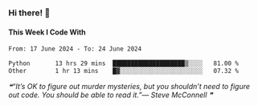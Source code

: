### Hi there! 👋

#### This Week I Code With
<!--START_SECTION:waka-->

```txt
From: 17 June 2024 - To: 24 June 2024

Python       13 hrs 29 mins  ████████████████████▒░░░░   81.00 %
Other        1 hr 13 mins    █▓░░░░░░░░░░░░░░░░░░░░░░░   07.32 %
```

<!--END_SECTION:waka-->

<!--STARTS_HERE_QUOTE_README-->
<i>❝“It’s OK to figure out murder mysteries, but you shouldn’t need to figure out code.  You should be able to read it.”— Steve McConnell   ❞</i>
<!--ENDS_HERE_QUOTE_README-->

